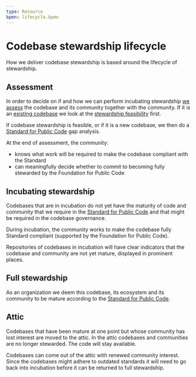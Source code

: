```yaml
---
type: Resource
bpmn: lifecycle.bpmn
---
```


# Codebase stewardship lifecycle

How we deliver codebase stewardship is based around the lifecycle of stewardship.

## Assessment

In order to decide on if and how we can perform incubating stewardship [we assess](open-assessment.md) the codebase and its community together with the community. If it is an [existing codebase](for-existing-projects.md) we look at the [stewardship feasibility](https://about.publiccode.net/activities/codebase-stewardship/criteria-for-codebase-stewardship.html) first.

If codebase stewardship is feasible, or if it is a new codebase, we then do a [Standard for Public Code](https://standard.publiccode.net/) gap analysis.

At the end of assessment, the community:

* knows what work will be required to make the codebase compliant with the Standard
* can meaningfully decide whether to commit to becoming fully stewarded by the Foundation for Public Code

## Incubating stewardship

Codebases that are in incubation do not yet have the maturity of code and community that we require in the [Standard for Public Code](https://standard.publiccode.net/) and that might be required in the codebase governance.

During incubation, the community works to make the codebase fully Standard compliant (supported by the Foundation for Public Code).

Repositories of codebases in incubation will have clear indicators that the codebase and community are not yet mature, displayed in prominent places.

## Full stewardship

As an organization we deem this codebase, its ecosystem and its community to be mature according to the [Standard for Public Code](https://standard.publiccode.net/).

## Attic

Codebases that have been mature at one point but whose community has lost interest are moved to the attic.
In the attic codebases and communities are no longer stewarded.
The code will stay available.

Codebases can come out of the attic with renewed community interest.
Since the codebases might adhere to outdated standards it will need to go back into incubation before it can be returned to full stewardship.
